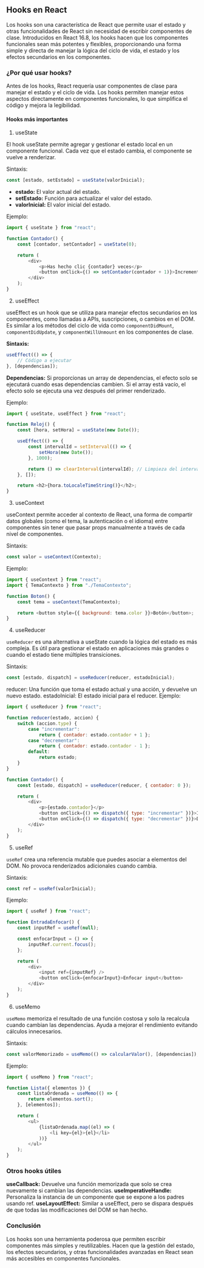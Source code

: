 ## Hooks en React

Los hooks son una característica de React que permite usar el estado y otras funcionalidades de React sin
necesidad de escribir componentes de clase. Introducidos en React 16.8, los hooks hacen que los componentes
funcionales sean más potentes y flexibles, proporcionando una forma simple y directa de manejar la lógica
del ciclo de vida, el estado y los efectos secundarios en los componentes.

### ¿Por qué usar hooks?

Antes de los hooks, React requería usar componentes de clase para manejar el estado y el ciclo de vida.
Los hooks permiten manejar estos aspectos directamente en componentes funcionales, lo que simplifica el
código y mejora la legibilidad.

#### Hooks más importantes

1. useState

El hook useState permite agregar y gestionar el estado local en un componente funcional. Cada vez que el
estado cambia, el componente se vuelve a renderizar.

Sintaxis:

```javascript
const [estado, setEstado] = useState(valorInicial);
```

-   **estado:** El valor actual del estado.
-   **setEstado:** Función para actualizar el valor del estado.
-   **valorInicial:** El valor inicial del estado.

Ejemplo:

```javascript
import { useState } from "react";

function Contador() {
	const [contador, setContador] = useState(0);

	return (
		<div>
			<p>Has hecho clic {contador} veces</p>
			<button onClick={() => setContador(contador + 1)}>Incrementar</button>
		</div>
	);
}
```

2. useEffect

useEffect es un hook que se utiliza para manejar efectos secundarios en los componentes, como llamadas
a APIs, suscripciones, o cambios en el DOM. Es similar a los métodos del ciclo de vida como
`componentDidMount`, `componentDidUpdate`, y `componentWillUnmount` en los componentes de clase.

**Sintaxis:**

```javascript
useEffect(() => {
	// Código a ejecutar
}, [dependencias]);
```

**Dependencias:** Si proporcionas un array de dependencias, el efecto solo se ejecutará cuando esas
dependencias cambien. Si el array está vacío, el efecto solo se ejecuta una vez después del primer
renderizado.

Ejemplo:

```javascript
import { useState, useEffect } from "react";

function Reloj() {
	const [hora, setHora] = useState(new Date());

	useEffect(() => {
		const intervalId = setInterval(() => {
			setHora(new Date());
		}, 1000);

		return () => clearInterval(intervalId); // Limpieza del intervalo al desmontar
	}, []);

	return <h2>{hora.toLocaleTimeString()}</h2>;
}
```

3. useContext

useContext permite acceder al contexto de React, una forma de compartir datos globales (como el tema,
la autenticación o el idioma) entre componentes sin tener que pasar props manualmente a través de cada
nivel de componentes.

Sintaxis:

```javascript
const valor = useContext(Contexto);
```

Ejemplo:

```javascript
import { useContext } from "react";
import { TemaContexto } from "./TemaContexto";

function Boton() {
	const tema = useContext(TemaContexto);

	return <button style={{ background: tema.color }}>Botón</button>;
}
```

4. useReducer

`useReducer` es una alternativa a useState cuando la lógica del estado es más compleja. Es útil para
gestionar el estado en aplicaciones más grandes o cuando el estado tiene múltiples transiciones.

Sintaxis:

```javascript
const [estado, dispatch] = useReducer(reducer, estadoInicial);
```

reducer: Una función que toma el estado actual y una acción, y devuelve un nuevo estado.
estadoInicial: El estado inicial para el reducer.
Ejemplo:

```javascript
import { useReducer } from "react";

function reducer(estado, accion) {
	switch (accion.type) {
		case "incrementar":
			return { contador: estado.contador + 1 };
		case "decrementar":
			return { contador: estado.contador - 1 };
		default:
			return estado;
	}
}

function Contador() {
	const [estado, dispatch] = useReducer(reducer, { contador: 0 });

	return (
		<div>
			<p>{estado.contador}</p>
			<button onClick={() => dispatch({ type: "incrementar" })}>Incrementar</button>
			<button onClick={() => dispatch({ type: "decrementar" })}>Decrementar</button>
		</div>
	);
}
```

5. useRef

`useRef` crea una referencia mutable que puedes asociar a elementos del DOM. No provoca renderizados
adicionales cuando cambia.

Sintaxis:

```javascript
const ref = useRef(valorInicial);
```

Ejemplo:

```javascript
import { useRef } from "react";

function EntradaEnfocar() {
	const inputRef = useRef(null);

	const enfocarInput = () => {
		inputRef.current.focus();
	};

	return (
		<div>
			<input ref={inputRef} />
			<button onClick={enfocarInput}>Enfocar input</button>
		</div>
	);
}
```

6. useMemo

`useMemo` memoriza el resultado de una función costosa y solo la recalcula cuando cambian las dependencias.
Ayuda a mejorar el rendimiento evitando cálculos innecesarios.

Sintaxis:

```javascript
const valorMemorizado = useMemo(() => calcularValor(), [dependencias]);
```

Ejemplo:

```javascript
import { useMemo } from "react";

function Lista({ elementos }) {
	const listaOrdenada = useMemo(() => {
		return elementos.sort();
	}, [elementos]);

	return (
		<ul>
			{listaOrdenada.map((el) => (
				<li key={el}>{el}</li>
			))}
		</ul>
	);
}
```

### Otros hooks útiles

**useCallback:** Devuelve una función memorizada que solo se crea nuevamente si cambian las dependencias.
**useImperativeHandle:** Personaliza la instancia de un componente que se expone a los padres usando ref.
**useLayoutEffect:** Similar a useEffect, pero se dispara después de que todas las modificaciones del DOM
se han hecho.

### Conclusión

Los hooks son una herramienta poderosa que permiten escribir componentes más simples y reutilizables.
Hacen que la gestión del estado, los efectos secundarios, y otras funcionalidades avanzadas en React
sean más accesibles en componentes funcionales.
